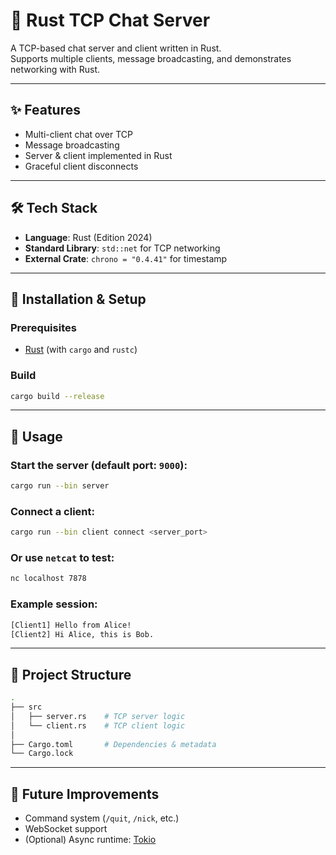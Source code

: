 # 📨 Rust TCP Chat Server

A TCP-based chat server and client written in Rust.  
Supports multiple clients, message broadcasting, and demonstrates networking with Rust.

---

## ✨ Features
- Multi-client chat over TCP  
- Message broadcasting  
- Server & client implemented in Rust  
- Graceful client disconnects  

---

## 🛠 Tech Stack
- **Language**: Rust (Edition 2024)  
- **Standard Library**: `std::net` for TCP networking
- **External Crate**: `chrono = "0.4.41"` for timestamp

---

## 🚀 Installation & Setup

### Prerequisites
- [Rust](https://www.rust-lang.org/tools/install) (with `cargo` and `rustc`)

### Build
```bash
cargo build --release
```

---

## 💬 Usage

### Start the server (default port: `9000`):
```bash
cargo run --bin server
```

### Connect a client:
```bash
cargo run --bin client connect <server_port>
```

### Or use `netcat` to test:
```bash
nc localhost 7878
```

### Example session:
```bash
[Client1] Hello from Alice!
[Client2] Hi Alice, this is Bob.
```

---

## 📂 Project Structure
```bash
.
├── src
│   ├── server.rs    # TCP server logic
│   └── client.rs    # TCP client logic
│
├── Cargo.toml       # Dependencies & metadata
└── Cargo.lock
```

---

## 🔮 Future Improvements
- Command system (`/quit`, `/nick`, etc.)
- WebSocket support
- (Optional) Async runtime: [Tokio](https://tokio.rs)  
